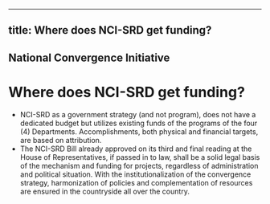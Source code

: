 --- 
 title: Where does NCI-SRD get funding?
 ---

## National Convergence Initiative

# Where does NCI-SRD get funding?


 - NCI-SRD as a government strategy (and not program), does not have a dedicated budget but utilizes existing funds of the programs  of the four (4) Departments. Accomplishments, both physical and financial targets, are based on attribution.
 - The NCI-SRD Bill already approved on its third and final reading at the House of Representatives, if passed in to law, shall be a solid legal basis of the mechanism and funding for projects, regardless of administration and political situation. With the institutionalization of the convergence strategy, harmonization of policies and complementation of resources are ensured in the countryside all over the country.
